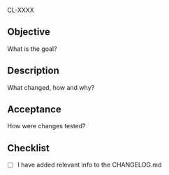 CL-XXXX

## Objective
What is the goal?

## Description
What changed, how and why?

## Acceptance
How were changes tested?

## Checklist

- [ ] I have added relevant info to the CHANGELOG.md
